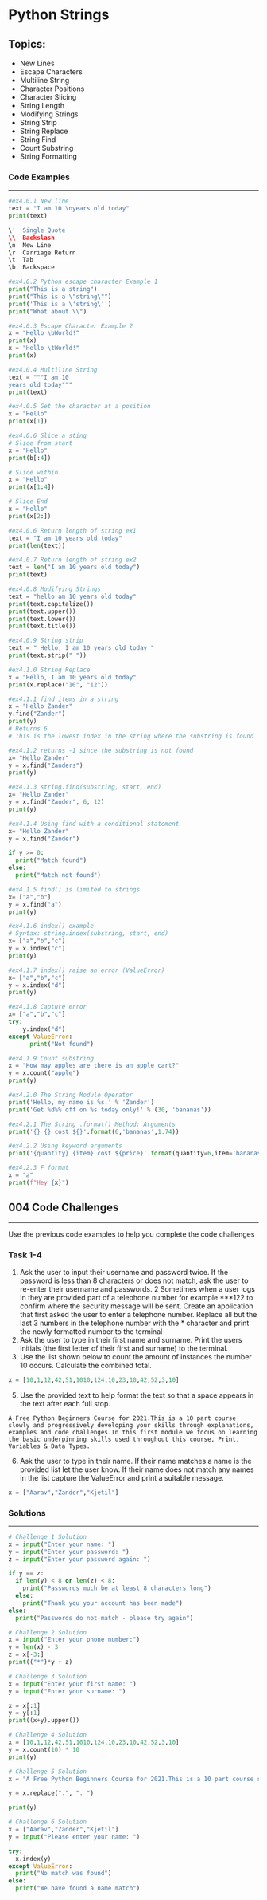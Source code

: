 # Python Strings

## Topics:
*  New Lines
*  Escape Characters
*  Multiline String
*  Character Positions
*  Character Slicing
*  String Length
*  Modifying Strings
*  String Strip
*  String Replace
*  String Find
*  Count Substring
*  String Formatting

### Code Examples
---

```python
#ex4.0.1 New line
text = "I am 10 \nyears old today"
print(text)
```
```python
\'	Single Quote	
\\	Backslash	
\n	New Line	
\r	Carriage Return	
\t	Tab	
\b	Backspace
```
```python
#ex4.0.2 Python escape character Example 1
print("This is a string")
print("This is a \"string\"")
print('This is a \'string\'')
print("What about \\")
```
```python
#ex4.0.3 Escape Character Example 2
x = "Hello \bWorld!"
print(x) 
x = "Hello \tWorld!"
print(x) 
```
```python
#ex4.0.4 Multiline String
text = """I am 10 
years old today"""
print(text)
```
```python
#ex4.0.5 Get the character at a position
x = "Hello"
print(x[1])
```
```python
#ex4.0.6 Slice a sting
# Slice from start
x = "Hello"
print(b[:4])

# Slice within
x = "Hello"
print(x[1:4])

# Slice End
x = "Hello"
print(x[2:])
```
```python
#ex4.0.6 Return length of string ex1
text = "I am 10 years old today"
print(len(text))
```
```python
#ex4.0.7 Return length of string ex2
text = len("I am 10 years old today")
print(text)
```
```python
#ex4.0.8 Modifying Strings 
text = "hello am 10 years old today"
print(text.capitalize())
print(text.upper())
print(text.lower())
print(text.title())
```
```python
#ex4.0.9 String strip
text = " Hello, I am 10 years old today "
print(text.strip(" "))
```
```python
#ex4.1.0 String Replace
x = "Hello, I am 10 years old today"
print(x.replace("10", "12"))
```
```python
#ex4.1.1 find items in a string
x = "Hello Zander"
y.find("Zander")
print(y)
# Returns 6
# This is the lowest index in the string where the substring is found
```
```python
#ex4.1.2 returns -1 since the substring is not found
x= "Hello Zander"
y = x.find("Zanders")
print(y)
```
```python
#ex4.1.3 string.find(substring, start, end)
x= "Hello Zander"
y = x.find("Zander", 6, 12)
print(y)
```
```python
#ex4.1.4 Using find with a conditional statement
x= "Hello Zander"
y = x.find("Zander")

if y >= 0:
  print("Match found")
else:
  print("Match not found")
```
```python
#ex4.1.5 find() is limited to strings 
x= ["a","b"]
y = x.find("a")
print(y)
```
```python
#ex4.1.6 index() example
# Syntax: string.index(substring, start, end) 
x= ["a","b","c"]
y = x.index("c")
print(y)
```
```python
#ex4.1.7 index() raise an error (ValueError)
x= ["a","b","c"]
y = x.index("d")
print(y)
```
```python
#ex4.1.8 Capture error
x= ["a","b","c"]
try:
    y.index("d")
except ValueError:
      print("Not found")
```
```python
#ex4.1.9 Count substring
x = "How may apples are there is an apple cart?"
y = x.count("apple")
print(y)
```
```Python
#ex4.2.0 The String Modulo Operator
print('Hello, my name is %s.' % 'Zander')
print('Get %d%% off on %s today only!' % (30, 'bananas'))
```
```Python
#ex4.2.1 The String .format() Method: Arguments
print('{} {} cost ${}'.format(6,'bananas',1.74))
```
```Python
#ex4.2.2 Using keyword arguments
print('{quantity} {item} cost ${price}'.format(quantity=6,item='bananas',price=1.74))
```
```Python
#ex4.2.3 F format
x = "a"
print(f"Hey {x}")
```


## 004 Code Challenges
---
Use the previous code examples to help you complete the code challenges

### **Task 1-4**
1. Ask the user to input their username and password twice. If the password is less than 8 characters or does not match, ask the user to re-enter their username and passwords.
2 Sometimes when a user logs in they are provided part of a telephone number for example ***122 to confirm where the security message will be sent. Create an application that first asked the user to enter a telephone number. Replace all but the last 3 numbers in the telephone number with the * character and print the newly formatted number to the terminal
3. Ask the user to type in their first name and surname. Print the users initials (the first letter of their first and surname) to the terminal.
4. Use the list shown below to count the amount of instances the number 10 occurs. Calculate the combined total.
```Python
x = [10,1,12,42,51,1010,124,10,23,10,42,52,3,10]
```
5. Use the provided text to help format the text so that a space appears in the text after each full stop.
```
A Free Python Beginners Course for 2021.This is a 10 part course slowly and progressively developing your skills through explanations, examples and code challenges.In this first module we focus on learning the basic underpinning skills used throughout this course, Print, Variables & Data Types.
```
6. Ask the user to type in their name. If their name matches a name is the provided list let the user know. If their name does not match any names in the list capture the ValueError and print a suitable message.
```Python
x = ["Aarav","Zander","Kjetil"]
```

### Solutions
---

```python
# Challenge 1 Solution
x = input("Enter your name: ")
y = input("Enter your password: ")
z = input("Enter your password again: ")

if y == z:
  if len(y) < 8 or len(z) < 8:
    print("Passwords much be at least 8 characters long")
  else:
    print("Thank you your account has been made")
else:
  print("Passwords do not match - please try again")
```
```python
# Challenge 2 Solution
x = input("Enter your phone number:")
y = len(x) - 3
z = x[-3:]
print(("*")*y + z)
```
```python
# Challenge 3 Solution
x = input("Enter your first name: ")
y = input("Enter your surname: ")

x = x[:1]
y = y[:1]
print((x+y).upper())
```
```python
# Challenge 4 Solution
x = [10,1,12,42,51,1010,124,10,23,10,42,52,3,10]
y = x.count(10) * 10
print(y)
```
```python
# Challenge 5 Solution
x = "A Free Python Beginners Course for 2021.This is a 10 part course slowly and progressively developing your skills through explanations, examples and code challenges.In this first module we focus on learning the basic underpinning skills used throughout this course, Print, Variables & Data Types."

y = x.replace(".", ". ")

print(y)
```
```python
# Challenge 6 Solution
x = ["Aarav","Zander","Kjetil"]
y = input("Please enter your name: ")

try:
  x.index(y)
except ValueError:
  print("No match was found")
else:
  print("We have found a name match")
```